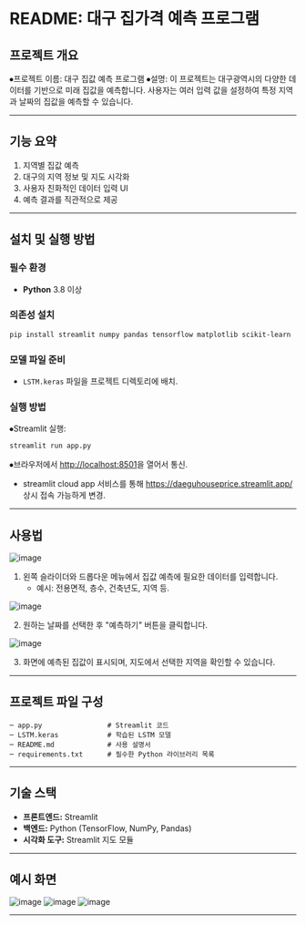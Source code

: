 # README: 대구 집가격 예측 프로그램

## 프로젝트 개요
⦁프로젝트 이름: 대구 집값 예측 프로그램
⦁설명: 이 프로젝트는 대구광역시의 다양한 데이터를 기반으로 미래 집값을 예측합니다. 사용자는 여러 입력 값을 설정하여 특정 지역과 날짜의 집값을 예측할 수 있습니다.

---

## 기능 요약
1. 지역별 집값 예측
2. 대구의 지역 정보 및 지도 시각화
3. 사용자 친화적인 데이터 입력 UI
4. 예측 결과를 직관적으로 제공

---

## 설치 및 실행 방법
### 필수 환경
- **Python** 3.8 이상

### 의존성 설치
```bash
pip install streamlit numpy pandas tensorflow matplotlib scikit-learn
```

### 모델 파일 준비
- `LSTM.keras` 파일을 프로젝트 디렉토리에 배치.

### 실행 방법
⦁Streamlit 실행:
```bash
streamlit run app.py
```
⦁브라우저에서 [http://localhost:8501](http://localhost:8501)을 열어서 통신.
+ streamlit cloud app 서비스를 통해 https://daeguhouseprice.streamlit.app/ 상시 접속 가능하게 변경.

---

## 사용법
![image](https://github.com/user-attachments/assets/a343babe-170a-47a4-b30f-e758a538a061)

1. 왼쪽 슬라이더와 드롭다운 메뉴에서 집값 예측에 필요한 데이터를 입력합니다.
   - 예시: 전용면적, 층수, 건축년도, 지역 등.

![image](https://github.com/user-attachments/assets/27925f7a-fe23-4af0-9a78-447d604a40b9)

2. 원하는 날짜를 선택한 후 "예측하기" 버튼을 클릭합니다.

![image](https://github.com/user-attachments/assets/c15d85d2-a89a-4814-83d2-8690994f5cfe)

3. 화면에 예측된 집값이 표시되며, 지도에서 선택한 지역을 확인할 수 있습니다.

---

## 프로젝트 파일 구성
```
─ app.py                # Streamlit 코드
─ LSTM.keras            # 학습된 LSTM 모델
─ README.md             # 사용 설명서
─ requirements.txt      # 필수한 Python 라이브러리 목록
```

---

## 기술 스택
- **프론트엔드:** Streamlit
- **백엔드:** Python (TensorFlow, NumPy, Pandas)
- **시각화 도구:** Streamlit 지도 모듈

---

## 예시 화면
![image](https://github.com/user-attachments/assets/7f6697ac-19ff-425c-a66d-dd1704bb7070)
![image](https://github.com/user-attachments/assets/b7eeb3a3-d604-4085-8087-b9cc4b1050e5)
![image](https://github.com/user-attachments/assets/d5fa8fc8-aee1-4427-9be6-6d03d0f68127)


---
